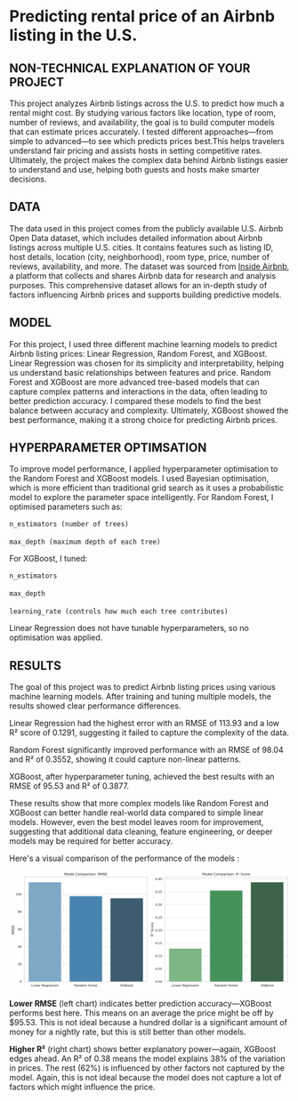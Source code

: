 # Predicting rental price of an Airbnb listing in the U.S.

## NON-TECHNICAL EXPLANATION OF YOUR PROJECT
This project analyzes Airbnb listings across the U.S. to predict how much a rental might cost. By studying various factors like location, type of room, number of reviews, and availability, the goal is to build computer models that can estimate prices accurately. I tested different approaches—from simple to advanced—to see which predicts prices best.This helps travelers understand fair pricing and assists hosts in setting competitive rates. Ultimately, the project makes the complex data behind Airbnb listings easier to understand and use, helping both guests and hosts make smarter decisions.

## DATA

The data used in this project comes from the publicly available U.S. Airbnb Open Data dataset, which includes detailed information about Airbnb listings across multiple U.S. cities. It contains features such as listing ID, host details, location (city, neighborhood), room type, price, number of reviews, availability, and more. The dataset was sourced from [Inside Airbnb](http://insideairbnb.com/get-the-data.html), a platform that collects and shares Airbnb data for research and analysis purposes. This comprehensive dataset allows for an in-depth study of factors influencing Airbnb prices and supports building predictive models.

## MODEL 
For this project, I used three different machine learning models to predict Airbnb listing prices: Linear Regression, Random Forest, and XGBoost. Linear Regression was chosen for its simplicity and interpretability, helping us understand basic relationships between features and price. Random Forest and XGBoost are more advanced tree-based models that can capture complex patterns and interactions in the data, often leading to better prediction accuracy. I compared these models to find the best balance between accuracy and complexity. Ultimately, XGBoost  showed the best performance, making it a strong choice for predicting Airbnb prices.
	
## HYPERPARAMETER OPTIMSATION
To improve model performance, I applied hyperparameter optimisation to the Random Forest and XGBoost models. I used Bayesian optimisation, which is more efficient than traditional grid search as it uses a probabilistic model to explore the parameter space intelligently. For Random Forest, I optimised parameters such as:

    n_estimators (number of trees)

    max_depth (maximum depth of each tree)

For XGBoost, I tuned:

    n_estimators

    max_depth

    learning_rate (controls how much each tree contributes)

Linear Regression does not have tunable hyperparameters, so no optimisation was applied.


## RESULTS

The goal of this project was to predict Airbnb listing prices using various machine learning models. After training and tuning multiple models, the results showed clear performance differences.

Linear Regression had the highest error with an RMSE of 113.93 and a low R² score of 0.1291, suggesting it failed to capture the complexity of the data.

Random Forest significantly improved performance with an RMSE of 98.04 and R² of 0.3552, showing it could capture non-linear patterns.

XGBoost, after hyperparameter tuning, achieved the best results with an RMSE of 95.53 and R² of 0.3877.

These results show that more complex models like Random Forest and XGBoost can better handle real-world data compared to simple linear models. However, even the best model leaves room for improvement, suggesting that additional data cleaning, feature engineering, or deeper models may be required for better accuracy.

Here's a visual comparison of the performance of the models :

![Screenshot](model_comparision.png)

**Lower RMSE** (left chart) indicates better prediction accuracy—XGBoost performs best here. This means on an average the price might be off by $95.53. This is not ideal because a hundred dollar is a significant amount of money for a nightly rate, but this is still better than other models.

**Higher R²** (right chart) shows better explanatory power—again, XGBoost edges ahead. An R² of 0.38 means the model explains 38% of the variation in prices. The rest (62%) is influenced by other factors not captured by the model. Again, this is not ideal because the model does not capture a lot of factors which might influence the price.

